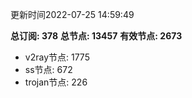 更新时间2022-07-25 14:59:49

**总订阅: 378**
**总节点: 13457**
**有效节点: 2673**
- v2ray节点: 1775
- ss节点: 672
- trojan节点: 226
